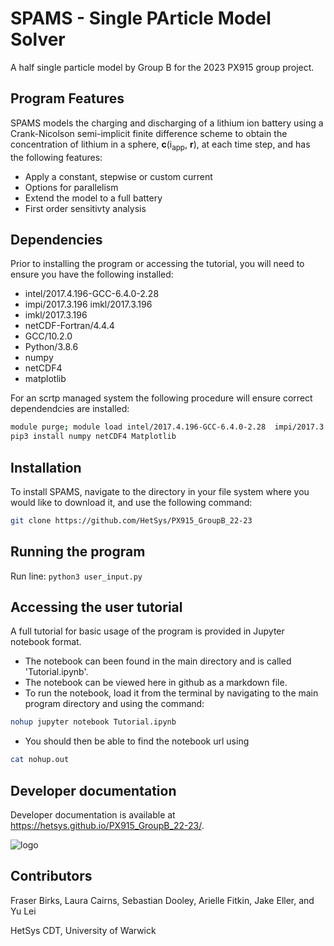 # SPAMS - Single PArticle Model Solver

A half single particle model by Group B for the 2023 PX915 group project.

## Program Features

SPAMS models the charging and discharging of a lithium ion battery using a Crank-Nicolson semi-implicit finite difference scheme to obtain the
concentration of lithium in a sphere, **c**(i<sub>app</sub>, **r**), at each time step, and has the following features:
* Apply a constant, stepwise or custom current
* Options for parallelism
* Extend the model to a full battery 
* First order sensitivty analysis

## Dependencies
Prior to installing the program or accessing the tutorial, you will need to ensure you have the following installed:

- intel/2017.4.196-GCC-6.4.0-2.28
- impi/2017.3.196 imkl/2017.3.196
- imkl/2017.3.196
- netCDF-Fortran/4.4.4
- GCC/10.2.0
- Python/3.8.6
- numpy
- netCDF4
- matplotlib

For an scrtp managed system the following procedure will ensure correct dependendcies are installed:

```bash
module purge; module load intel/2017.4.196-GCC-6.4.0-2.28  impi/2017.3.196 imkl/2017.3.196 netCDF-Fortran/4.4.4 GCC/10.2.0 Python/3.8.6
pip3 install numpy netCDF4 Matplotlib
```

## Installation
To install SPAMS, navigate to the directory in your file system where you would like to download it, and use the following command:
```bash
git clone https://github.com/HetSys/PX915_GroupB_22-23
```


## Running the program

Run line: ```python3 user_input.py```

## Accessing the user tutorial

A full tutorial for basic usage of the program is provided in Jupyter notebook format.
* The notebook can been found in the main directory and is called 'Tutorial.ipynb'.
* The notebook can be viewed here in github as a markdown file.
* To run the notebook, load it from the terminal by navigating to the main program directory and using the command:
```bash
nohup jupyter notebook Tutorial.ipynb
```
* You should then be able to find the notebook url using
```bash
cat nohup.out
```

## Developer documentation

Developer documentation is available at https://hetsys.github.io/PX915_GroupB_22-23/.

![logo](https://github.com/HetSys/PX915_GroupB_22-23/assets/120459567/6e1da60c-726c-427d-a9f4-b0177e454a26)

## Contributors 
Fraser Birks, Laura Cairns, Sebastian Dooley, Arielle Fitkin, Jake Eller, and Yu Lei

HetSys CDT, University of Warwick
